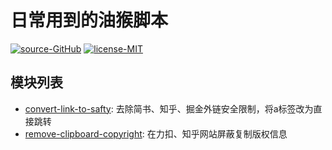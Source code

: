 # 日常用到的油猴脚本

[![source-GitHub](https://img.shields.io/badge/source-GitHub-brightgreen.svg)](https://github.com/Fog3211/tampermonkey) [![license-MIT](https://img.shields.io/badge/license-MIT-blue.svg)](https://github.com/Fog3211/tampermonkey/blob/main/LICENSE)

## 模块列表

- [convert-link-to-safty](./): 去除简书、知乎、掘金外链安全限制，将a标签改为直接跳转
- [remove-clipboard-copyright](./): 在力扣、知乎网站屏蔽复制版权信息